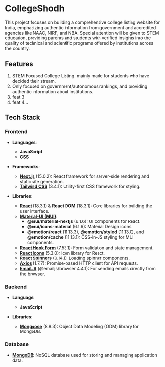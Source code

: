# CollegeShodh
This project focuses on building a comprehensive college listing website for India, emphasizing authentic information from government and accredited agencies like NAAC, NIRF, and NBA. Special attention will be given to STEM education, providing parents and students with verified insights into the quality of technical and scientific programs offered by institutions across the country.

## Features
1. STEM Focused College Listing. mainly made for students who have decided their stream. 
2. Only focused on government/autonomous rankings, and providing authentic information about institutions.
3. feat 3
4. feat 4... 

## Tech Stack

### Frontend
- **Languages**:  
  - **JavaScript**  
  - **CSS**

- **Frameworks**:  
  - **[Next.js](https://nextjs.org/)** (15.0.2): React framework for server-side rendering and static site generation.  
  - **[Tailwind CSS](https://tailwindcss.com/)** (3.4.1): Utility-first CSS framework for styling.

- **Libraries**:  
  - **[React](https://reactjs.org/)** (18.3.1) & **React DOM** (18.3.1): Core libraries for building the user interface.  
  - **[Material-UI (MUI)](https://mui.com/)**:  
    - **@mui/material-nextjs** (6.1.6): UI components for React.  
    - **@mui/icons-material** (6.1.6): Material Design icons.  
    - **@emotion/react** (11.13.3), **@emotion/styled** (11.13.0), and **@emotion/cache** (11.13.1): CSS-in-JS styling for MUI components.  
  - **[React Hook Form](https://react-hook-form.com/)** (7.53.1): Form validation and state management.  
  - **[React Icons](https://react-icons.github.io/react-icons/)** (5.3.0): Icon library for React.  
  - **[React Spinners](https://www.npmjs.com/package/react-spinners)** (0.14.1): Loading spinner components.  
  - **[Axios](https://axios-http.com/)** (1.7.7): Promise-based HTTP client for API requests.  
  - **[EmailJS](https://www.emailjs.com/)** (@emailjs/browser 4.4.1): For sending emails directly from the browser.

### Backend
- **Language**:  
  - **JavaScript**  

- **Libraries**:  
  - **[Mongoose](https://mongoosejs.com/)** (8.8.3): Object Data Modeling (ODM) library for MongoDB.

### Database
- **[MongoDB](https://www.mongodb.com/)**: NoSQL database used for storing and managing application data.
